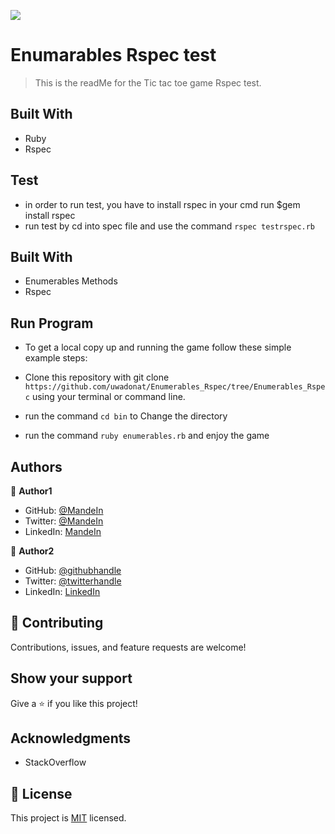 ![](https://img.shields.io/badge/Microverse-blueviolet)

# Enumarables Rspec test

> This is the readMe for the Tic tac toe game Rspec test. 

## Built With

- Ruby
- Rspec

## Test
- in order to run test, you have to install rspec in your cmd run $gem install rspec
- run test by cd into spec file and use the command   ```rspec testrspec.rb```   
## Built With

- Enumerables Methods
- Rspec

## Run Program

- To get a local copy up and running the game follow these simple example steps:

- Clone this repository with git clone ```https://github.com/uwadonat/Enumerables_Rspec/tree/Enumerables_Rspec``` using your terminal or command line.
- run the command ```cd bin``` to Change the directory 
- run the command ```ruby enumerables.rb``` and enjoy the game


## Authors

👤 **Author1**

- GitHub: [@MandeIn](https://github.com/MandeIn)
- Twitter: [@MandeIn](https://twitter.com/MandeIn)
- LinkedIn: [MandeIn](https://linkedin.com/MandeIn)

👤 **Author2**
- GitHub: [@githubhandle](https://github.com/@uwadonat)
- Twitter: [@twitterhandle](https://twitter.com/@uwamahoroDonat)
- LinkedIn: [LinkedIn](https://linkedin.com/in/uwamahoro-donat-84b5bb1b7/)

## 🤝 Contributing

Contributions, issues, and feature requests are welcome!

## Show your support

Give a ⭐️ if you like this project!

## Acknowledgments

- StackOverflow

## 📝 License

This project is [MIT](https://opensource.org/licenses/MIT) licensed.